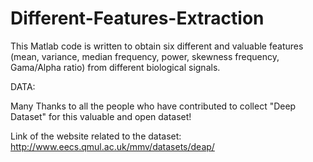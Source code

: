 # Different-Features-Extraction

This Matlab code is written to obtain six different and valuable features (mean, variance, median frequency, power,
skewness frequency, Gama/Alpha ratio) from different biological signals.


DATA: 

 Many Thanks to all the people who have contributed to collect "Deep Dataset" for this valuable and open dataset!

 Link of the website related to the dataset: http://www.eecs.qmul.ac.uk/mmv/datasets/deap/
